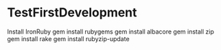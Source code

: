 TestFirstDevelopment
====================
Install IronRuby
gem install rubygems
gem install albacore
gem install zip
gem install rake
gem install rubyzip-update